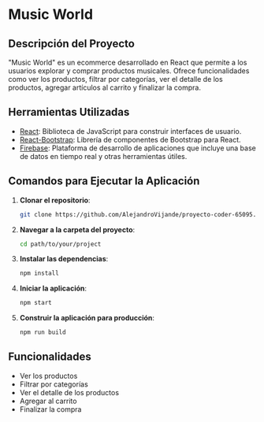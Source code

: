 # Music World

## Descripción del Proyecto
"Music World" es un ecommerce desarrollado en React que permite a los usuarios explorar y comprar productos musicales. Ofrece funcionalidades como ver los productos, filtrar por categorías, ver el detalle de los productos, agregar artículos al carrito y finalizar la compra.

## Herramientas Utilizadas
- [React](https://reactjs.org/): Biblioteca de JavaScript para construir interfaces de usuario.
- [React-Bootstrap](https://react-bootstrap.github.io/): Librería de componentes de Bootstrap para React.
- [Firebase](https://firebase.google.com/): Plataforma de desarrollo de aplicaciones que incluye una base de datos en tiempo real y otras herramientas útiles.

## Comandos para Ejecutar la Aplicación

1. **Clonar el repositorio**: 
	```bash 
	git clone https://github.com/AlejandroVijande/proyecto-coder-65095.git

3. **Navegar a la carpeta del proyecto**:
   ```bash
   cd path/to/your/project

4. **Instalar las dependencias**:
   ```bash
   npm install

5. **Iniciar la aplicación**:
   ```bash
   npm start

6. **Construir la aplicación para producción**:
   ```bash
   npm run build

## Funcionalidades

-   Ver los productos
-   Filtrar por categorías
-   Ver el detalle de los productos
-   Agregar al carrito
-   Finalizar la compra